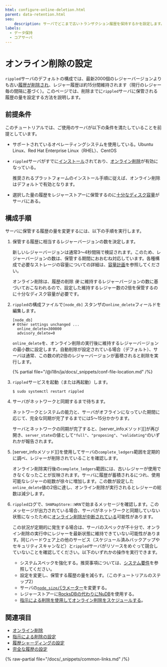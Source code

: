 ```yaml
---
html: configure-online-deletion.html
parent: data-retention.html
seo:
    description: サーバでどこまで古いトランザクション履歴を保持するかを設定します。
labels:
  - データ保持
  - コアサーバ
---
```

# オンライン削除の設定

`rippled`サーバのデフォルトの構成では、最新2000個のレジャーバージョンよりも古い[履歴が削除され](online-deletion.md)、レジャー履歴は約15分間維持されます（現行のレジャー毎の間隔に基づく）。このページでは、削除までに`rippled`サーバに保管される履歴の量を設定する方法を説明します。

## 前提条件

このチュートリアルでは、ご使用のサーバが以下の条件を満たしていることを前提としています。

- サポートされているオペレーティングシステムを使用している。Ubuntu Linux、Red Hat Enterprise Linux（RHEL）、CentOS

- `rippled`サーバがすでに[インストール](../../installation/index.md)されており、[オンライン削除](online-deletion.md)が有効になっている。

    推奨されるプラットフォームのインストール手順に従えば、オンライン削除はデフォルトで有効となります。

- 選択した量の履歴をレジャーストアーに保管するのに[十分なディスク容量](../../installation/capacity-planning.md)がサーバにある。


## 構成手順

サーバに保管する履歴の量を変更するには、以下の手順を実行します。

1. 保管する履歴に相当するレジャーバージョンの数を決定します。

    新しいレジャーバージョンは通常3～4秒間隔で検証されます。このため、レジャーバージョンの数は、保管する期間におおむね対応しています。各種構成で必要なストレージの容量についての詳細は、[容量計画](../../installation/capacity-planning.md)を参照してください。

    オンライン削除は、履歴の削除 _後_ に維持するレジャーバージョンの数に基づいておこなわれるので、設定した維持するレジャー数の2倍を保管するのに十分なディスク容量が必要です。

0. `rippled`の構成ファイルで`[node_db]` スタンザの`online_delete`フィールドを編集します。

    ```
    [node_db]
    # Other settings unchanged ...
      online_delete=300000
      advisory_delete=0
    ```

    `online_delete`を、オンライン削除の実行後に維持するレジャーバージョンの最小数に設定します。自動削除が設定されている場合（デフォルト）、サーバは通常、この数の約2倍のレジャーバージョンが蓄積されると削除を実行します。

    {% partial file="/@i18n/ja/docs/_snippets/conf-file-location.md" /%}

0. `rippled`サービスを起動（または再起動）します。

    ```
    $ sudo systemctl restart rippled
    ```

0. サーバがネットワークと同期するまで待ちます。

    ネットワークとシステムの能力と、サーバがオフラインになっていた期間に応じて、完全な同期が完了するまでには5～15分かかります。

    サーバとネットワークの同期が完了すると、[server_infoメソッド][]が再び開き、`server_state`の値として`"full"`、`"proposing"`、`"validating"`のいずれかが報告されます。

0. [server_infoメソッド][]を使用してサーバの`complete_ledgers`範囲を定期的に調べ、レジャーが削除されていることを確認します。

    オンライン削除実行後の`complete_ledgers`範囲には、古いレジャーが使用できなくなったことが反映されます。サーバに履歴が蓄積されるにつれ、使用可能なレジャーの総数が徐々に増加します。この数が設定した`online_delete`値の2倍に達し、オンライン削除が実行されるとレジャーの総数は減少します。

0. `rippled`ログで、`SHAMapStore::WRN`で始まるメッセージを確認します。このメッセージが出力されている場合、サーバがネットワークと同期していない状態になったために[オンライン削除が中断されている](online-deletion.md#オンライン削除の中断)可能性があります。

    この状況が定期的に発生する場合は、サーバのスペックが不十分で、オンライン削除の実行中にレジャーを最新状態に維持できていない可能性があります。同じハードウェア上の他のサービス（スケジュール済みバックアップやセキュリティスキャンなど）と`rippled`サーバがリソースをめぐって競合していないことを確認してください。以下のいずれかの操作を実行できます。

    - システムスペックを強化する。推奨事項については、[システム要件](../../installation/system-requirements.md)を参照してください。
    - 設定を変更し、保管する履歴の量を減らす。（このチュートリアルのステップ2）
    - サーバの[`node_size`パラメーター](../../installation/capacity-planning.md)を変更する。
    - レジャーストアーに[RocksDBの代わりにNuDB](../../installation/capacity-planning.md)を使用する。
    - [指示による削除を使用してオンライン削除をスケジュールする](configure-advisory-deletion.md)。


## 関連項目

- [オンライン削除](online-deletion.md)
- [指示による削除の設定](configure-advisory-deletion.md)
- [履歴シャーディングの設定](configure-history-sharding.md)
- [完全な履歴の設定](configure-full-history.md)

{% raw-partial file="/docs/_snippets/common-links.md" /%}

